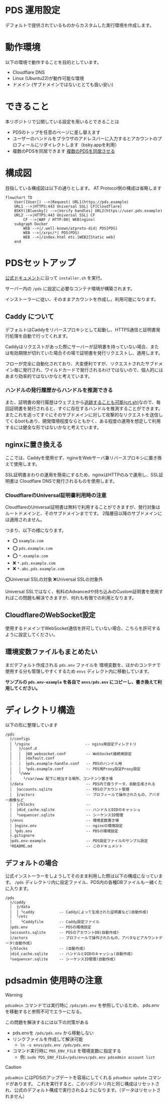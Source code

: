PDS 運用設定
==============

デフォルトで提供されているものからカスタムした実行環境を作成します。

# 動作環境

以下の環境で動作することを目的としています。

- Cloudflare DNS
- Linux (Ubuntu22)が動作可能な環境
- ドメイン (サブドメインではないととても扱い安い)


# できること

本リポジトリで公開している設定を用いるとできることは

- PDSのトップを任意のページに差し替えます
- ユーザーのハンドルをブラウザのアドレスバーに入力するとアカウントのプロフィールにリダイレクトします（bsky.appを利用）
- 複数のPDSを同居できます [複数のPDSを同居させる](docs/MultiplePDS.md)


# 構成図

目指している構成図は以下の通りとします。
AT Protocol側の構成は省略します

```mermaid
flowchart TD
    User([User]) -->|Request| URL1(https://pds.example)
    URL1 -->|HTTPS:443 Universal SSL| CF[Cloudflare]
    BSKY([Bluesky]) -->|Verify handles| URL2(https://user.pds.example)
    URL2 -->|HTTPS:443 Universal SSL| CF
        CF -->|WAF / HTTP:80| WEB(nginx)
    subgraph Docker
        WEB -->|/.well-known/atproto-did| PDS[PDS]
        WEB -->|/xrpc/*| PDS(PDS)
        WEB -->|/index.html etc.|WEB2[Static web]
    end
```



# PDSセットアップ

[公式ドキュメント](https://github.com/bluesky-social/pds/blob/main/README.md)に沿って `installer.sh` を実行。

サーバー内の `/pds` に設定に必要なコンテナ環境が構築されます。

インストーラーに従い、そのままアカウントを作成し。利用可能になります。

## Caddy について

デフォルトはCaddyをリバースプロキシとして起動し、HTTPS通信と証明書発行処理を自動で行ってくれます。

Caddyはリクエストがあった際にサーバーが証明書を持っていない場合、または有効期限が切れていた場合その場で証明書を発行リクエストし、適用します。

フローが完全に自動化されており、大変便利ですが、リクエストされたサブドメイン毎に発行され、ワイルドカードで発行されるわけではないので、個人的にはあまり効率的ではないかなと考えています。


### ハンドルの発行履歴からハンドルを推測できる

また、証明書の発行履歴はウェブ上から[追跡することも可能(crt.sh)](https://crt.sh/)なので、毎回証明書を発行されると、すぐに存在するハンドルを推測することができます。
またこれを追ってすぐにそのサブドメインに対して攻撃的なリクエストを送信してくるbotもあり、開発環境程度ならともかく、ある程度の運用を想定して利用するには健全な形ではないかなと考えています。


## nginxに置き換える

ここでは、Caddyを使用せず、nginxをWebサーバ兼リバースプロキシに置き換えて使用します。

SSL証明書まわりの運用を簡易にするため、nginxはHTTPのみで運用し、SSL証明書は Cloudflare DNSで発行されるものを使用します。

### CloudflareのUniversal証明書利用時の注意

CloudflareのUniversal証明書は無料で利用することができますが、発行対象はルートドメインと、そのサブドメインまでです。
2階層目以降のサブドメインには適用されません。

つまり、以下の様になります。

- ⭕ `example.com`
- ⭕ `pds.example.com`
- ⭕ `*.example.com`
- ❌ `*.pds.example.com`
- ❌ `*.abc.pds.example.com`


⭕Universal SSLの対象
❌Universal SSLの対象外

Universal SSLではなく、有料のAdvancedや持ち込みのCustom証明書を使用すればこの問題も解決できますが、何れも有償での利用となります。

## CloudflareのWebSocket設定

使用するドメインでWebSocket通信を許可していない場合、こちらを許可するように設定してください。


## 環境変数ファイルもまとめたい

まだデフォルト作成される `pds.env` ファイルを 環境変数を、ほかのコンテナで使用する分も管理しやすくするため `envs` ディレクト内に移動しています。


**サンプルの `pds.env-example` を各自で `envs/pds.env` にコピーし、書き換えて利用してください。**


# ディレクトリ構造

以下の形に整理しています

```plain
/pds
  ├/configs
  │ └/nginx　                       -- nginx用設定ディレクトリ
  │   ├/conf.d
  │   │  ├00_websocket.conf         -- WebSocket接続用設定
  │   │  ├default.conf
  │   │  ├pds.example-handle.conf   -- PDSのハンドル用
  │   │  └pds.example.conf          -- PDS用Proxy設定Proxy設定
  │   └/www
  │     └/var/www 配下に相当する場所、コンテンツ置き場
  ├/data                            -- PDS内で扱うデータ、自動生成される
  │  ├accounts.sqlite               -- PDSのアカウント管理
  │  ├/actors                       -- プロフィールで操作されたもの、アバター画像など
  │  ├/blocks                       -- 
  │  ├did_cache.sqlite              -- ハンドルとDIDのキャッシュ
  │  └sequencer.sqlite              -- シーケンスID管理
  ├/envs                            -- 環境変数置き場
  │ ├nginx.env                      -- nginxの環境設定
  │ └pds.env                        -- PDSの環境設定
  ├.gitignore
  ├pds.env-example                  -- PDS設定ファイルのサンプル設定
  └README.md                        -- このドキュメント
```




## デフォルトの場合

公式インストーラーをしようしてそのまま利用した際は以下の構成になっています。
`/pds` ディレクトリ内に設定ファイル、PDS内の各種DBファイルも一緒くたに入ります。

```plain
/pds
  ├/caddy
  │  ├/data
  │  │ └caddy           -- Caddyによって生成された証明書など(自動作成)
  │  └/etc
  │    └Caddyfile       -- Caddy設定ファイル
  ├pds.env              -- PDSの環境設定
  ├accounts.sqlite      -- PDSのアカウントDB(自動作成)
  ├/actors              -- プロフィールで操作されたもの、アバタなどアカウントデータ(自動作成)
  ├/blocks              -- (自動作成)
  ├did_cache.sqlite     -- ハンドルとDIDのキャッシュ(自動作成)
  └sequencer.sqlite     -- シーケンスID管理(自動作成)
```


# pdsadmin 使用時の注意


> [!WARNING]
> `pdsadmin` コマンドでは実行時に `/pds/pds.env` を参照しているため、 pds.env を移動すると参照不可でエラーになる。
> 
> この問題を解決するには以下の対策がある
> - pds.envを `/pds/pds.env` から移動しない
> - リンクファイルを作成して解決可能
>   - `ln -s envs/pds.env /pds/pds.env`
> - コマンド実行時に `PDS_ENV_FILE` を環境変数に指定する
>   - 例: `sudo PDS_ENV_FILE=/pds/envs/pds.env pdsadmin account list`

> [!CAUTION]
> `pdsadmin` にはPDSのアップデートを容易にしてくれる `pdsadmin update` コマンドがあります。
> これを実行すると、このリポジトリ内と同じ構成はリセットされ、公式のデフォルト構成で実行されるようになります。（データはリセットされません）
